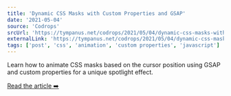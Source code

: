 ```yaml
---
title: 'Dynamic CSS Masks with Custom Properties and GSAP'
date: '2021-05-04'
source: 'Codrops'
srcUrl: 'https://tympanus.net/codrops/2021/05/04/dynamic-css-masks-with-custom-properties-and-gsap/'
externalLink: 'https://tympanus.net/codrops/2021/05/04/dynamic-css-masks-with-custom-properties-and-gsap/'
tags: ['post', 'css', 'animation', 'custom properties', 'javascript']
---
```


Learn how to animate CSS masks based on the cursor position using GSAP and custom properties for a unique spotlight effect.

[Read the article ➡️](https://tympanus.net/codrops/2021/05/04/dynamic-css-masks-with-custom-properties-and-gsap/)

